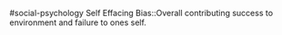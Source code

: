 #social-psychology 
Self Effacing Bias::Overall contributing success to environment and failure to ones self.
<!--SR:!2023-11-08,3,250-->